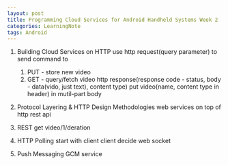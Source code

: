 ```yaml
---
layout: post
title: Programming Cloud Services for Android Handheld Systems Week 2
categories: LearningNote
tags: Android
---
```


1. Building Cloud Services on HTTP
 use http request(query parameter) to send command to 
	1. PUT - store new video
	2. GET - query/fetch video
	http response(response code - status, body - data(vido, just text), content type)
 put video(name, content type in header) in mutil-part body
 
2. Protocol Layering & HTTP Design Methodologies
  web services on top of http
  rest api 
  
3. REST
  get video/1/deration
 
4.  HTTP Polling
 start with client
  client decide 
  web socket
 
5. Push Messaging 
  GCM service
  
  